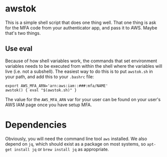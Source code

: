 # awstok
This is a simple shell script that does one thing well. That one thing is ask
for the MFA code from your authenticator app, and pass it to AWS. Maybe that's
two things.

## Use eval
Because of how shell variables work, the commands that set environment
variables needs to be executed from within the shell where the variables will
live (i.e. not a subshell). The easiest way to do this is to put `awstok.sh`
in your path, and add this to your `.bashrc` file:
```
export AWS_MFA_ARN='arn:aws:iam::###:mfa/NAME'
awstok() { eval "$(awstok.sh)" }
```
The value for the `AWS_MFA_ARN` var for your user can be found on your user's
AWS IAM page once you have setup MFA.

# Dependencies
Obviously, you will need the command line tool `aws` installed. We also depend
on `jq`, which should exist as a package on most systems, so
`apt-get install jq` or `brew install jq` as appropriate.

